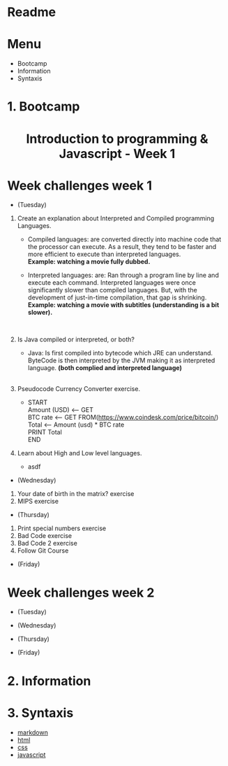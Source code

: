# Readme

# Menu
- Bootcamp
- Information
- Syntaxis

# 1. Bootcamp
<h1 align="center">Introduction to programming & Javascript - Week 1</h1>

# Week challenges week 1 
- (Tuesday)
1. Create an explanation about Interpreted and Compiled programming Languages. 
    - Compiled languages: are converted directly into machine code that the processor can execute. As a result, they tend to be faster and more efficient to execute than interpreted languages. <br>
    <strong>Example: watching a movie fully dubbed.</strong><br>
    
    - Interpreted languages: are: Ran through a program line by line and execute each command. Interpreted languages were once significantly slower than compiled languages. But, with the development of just-in-time compilation, that gap is shrinking.<br>
    <strong>Example: watching a movie with subtitles (understanding is a bit slower).</strong><br>
    <br> 

2. Is Java compiled or interpreted, or both?
    - Java: Is first compiled into bytecode which JRE can understand. ByteCode is then interpreted by the JVM making it as interpreted language.
    <strong>(both complied and interpreted language)</strong><br>
    <br>
3. Pseudocode Currency Converter exercise.
    - START <br> 
    Amount (USD) <-- GET <br> 
    BTC rate <--  GET FROM(https://www.coindesk.com/price/bitcoin/)<br> 
    Total <-- Amount (usd) * BTC rate <br> 
    PRINT  Total <br> 
    END
4. Learn about High and Low level languages.
    - asdf


- (Wednesday)
1. Your date of birth in the matrix? exercise
2. MIPS exercise

- (Thursday)
1. Print special numbers exercise
2. Bad Code exercise
3. Bad Code 2 exercise
4. Follow Git Course

- (Friday)


# Week challenges week 2
- (Tuesday)

- (Wednesday)
- (Thursday)
- (Friday)


# 2. Information
# 3. Syntaxis
- [markdown](markdown/README.md)
- [html](html/README.md)
- [css](css/README.md)
- [javascript](javascript/README.md)





